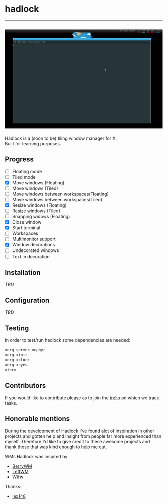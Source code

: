 # hadlock
---
![](hadlock.gif)
---

Hadlock is a (soon to be) tiling window manager for X.  
Built for learning purposes.

## Progress

- [ ] Floating mode
- [ ] Tiled mode 
- [x] Move windows (Floating)  
- [ ] Move windows (Tiled) 
- [ ] Move windows between workspaces(Floating)  
- [ ] Move windows between workspaces(Tiled) 
- [x] Resize windows (Floating) 
- [ ] Resize windows (Tiled) 
- [ ] Snapping widows (Floating) 
- [x] Close window 
- [x] Start terminal 
- [ ] Workspaces 
- [ ] Multimonitor support 
- [x] Window decorations 
- [ ] Undecorated windows 
- [ ] Text in decoration 

## Installation
_TBD_

## Configuration
_TBD_

## Testing
In order to test/run hadlock some dependencies are needed:
```
xorg-server-xephyr
xorg-xinit
xorg-xclock
xorg-xeyes
xterm
```
## Contributors
If you would like to contribute please as to join the [trello](https://trello.com/hadlock/home) on which we track tasks.

## Honorable mentions
During the development of Hadlock I've found alot of inspiration in other projects and gotten help and insight from people far more experienced than myself.
Therefore I'd like to give credit to these awesome projects and thank those that was kind enough to help me out.

WMs Hadlock was inspired by:
- [BerryWM](https://github.com/JLErvin/berry)
- [LeftWM](https://github.com/leftwm/leftwm)
- [Wtfw](https://github.com/Kintaro/wtftw)

Thanks:
- [lex148](https://github.com/lex148)
